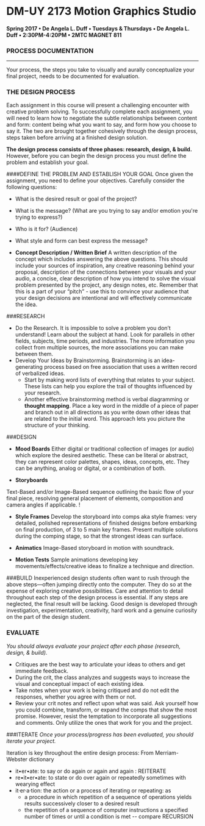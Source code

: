 # DM-UY 2173 Motion Graphics Studio

#### Spring 2017 • De Angela L. Duff • Tuesdays &amp; Thursdays • De Angela L. Duff • 2:30PM-4:20PM • 2MTC MAGNET 811

### PROCESS DOCUMENTATION

---

Your process, the steps you take to visually and aurally conceptualize your final project, needs to be documented for evaluation. 

### THE DESIGN PROCESS
Each assignment in this course will present a challenging encounter with creative problem solving. To successfully complete each assignment, you will need to learn how to negotiate the subtle relationships between content and form: content being what you want to say, and form how you choose to say it. The two are brought together cohesively through the design process, steps taken before arriving at a finished design solution. 

**The design process consists of three phases: research, design, & build.** However, before you can begin the design process you must define the problem and establish your goal.

####DEFINE THE PROBLEM AND ESTABLISH YOUR GOAL 
Once given the assignment, you need to define your objectives. Carefully consider the following questions: 
* What is the desired result or goal of the project? 
* What is the message? (What are you trying to say and/or emotion you're trying to express?)
* Who is it for? (Audience)
* What style and form can best express the message?

* **Concept Description / Written Brief**
A written description of the concept which includes answering the above questions. This should include your sources of inspiration, any creative reasoning behind your proposal, description of the connections between your visuals and your audio, a concise, clear description of how you intend to solve the visual problem presented by the project, any design notes, etc. Remember that this is a part of your “pitch” - use this to convince your audience that your design decisions are intentional and will effectively communicate the idea. 

###RESEARCH
* Do the Research. 
It is impossible to solve a problem you don’t understand! Learn about the subject at hand. Look for parallels in other fields, subjects, time periods, and industries. The more information you collect from multiple sources, the more associations you can make between them. 
* Develop Your Ideas by Brainstorming. 
Brainstorming is an idea-generating process based on free association that uses a written
record of verbalized ideas. 
    * Start by making word lists of everything that relates to your subject. These lists can help you explore the trail of thoughts influenced by your research.
    * Another effective brainstorming method is verbal diagramming or **thought mapping**. Place a key word in the middle of a piece of paper and branch out in all directions as you write down other ideas that are related to the initial word. This approach lets you picture the structure of your thinking.

###DESIGN

* **Mood Boards**
Either digital or traditional collection of images (or audio) which explore the desired aesthetic. These can be literal or abstract, they can represent color palettes, shapes, ideas, concepts, etc. They can be anything, analog or digital, or a combination of both.


* **Storyboards**

Text-Based and/or Image-Based sequence outlining the basic flow of your final piece, resolving general placement of elements, composition and camera angles if applicable. !

* **Style Frames**
Develop the storyboard into comps aka style frames: very detailed, polished representations of finished designs before embarking on final production, of 3 to 5 main key frames. Present multiple solutions during the comping stage, so that the strongest ideas can surface. 

* **Animatics**
Image-Based storyboard in motion with soundtrack. 

* **Motion Tests**
Sample animations developing key movements/effects/creative ideas to finalize a technique
and direction. 

###BUILD
Inexperienced design students often want to rush through the above steps—often jumping
directly onto the computer. They do so at the expense of exploring creative possibilities. Care and attention to detail throughout each step of the design process is essential. If any steps are neglected, the final result will be lacking. Good design is developed through investigation, experimentation, creativity, hard work and a genuine curiosity on the part of the design student.

### EVALUATE
*You should always evaluate your project after each phase (research, design, & build).*
* Critiques are the best way to articulate your ideas to others and get immediate feedback.
* During the crit, the class analyzes and suggests ways to increase the visual and conceptual impact of each existing idea. 
* Take notes when your work is being critiqued and do not edit the responses, whether you agree with them or not.
* Review your crit notes and reflect upon what was said. Ask yourself how you could combine, transform, or expand the comps that show the most promise. However, resist the temptation to incorporate all suggestions and comments. Only utilize the ones that work for you and the project. 

###ITERATE
*Once your process/progress has been evaluated, you should iterate your project.*

Iteration is key throughout the entire design process:
From Merriam-Webster dictionary
* it•er•ate: to say or do again or again and again : REITERATE
* re•it•er•ate: to state or do over again or repeatedly sometimes with wearying effect
* it·er·a·tion: the action or a process of iterating or repeating: as
    * a procedure in which repetition of a sequence of operations yields results successively closer to a desired result
    * the repetition of a sequence of computer instructions a specified number of times or until a condition is met -- compare RECURSION